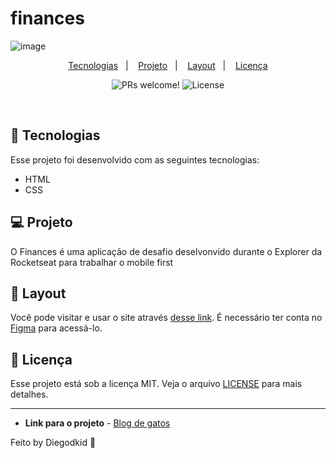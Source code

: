 # finances

![image](https://github.com/Diegodkid/Cat-blog/assets/90665510/ceb214b3-4817-42fe-8d3b-5d04a49af6af)

<p align="center">
  <a href="#-tecnologias">Tecnologias</a>&nbsp;&nbsp;&nbsp;|&nbsp;&nbsp;&nbsp;
  <a href="#-projeto">Projeto</a>&nbsp;&nbsp;&nbsp;|&nbsp;&nbsp;&nbsp;
  <a href="#-layout">Layout</a>&nbsp;&nbsp;&nbsp;|&nbsp;&nbsp;&nbsp;
  <a href="#memo-licença">Licença</a>
</p>

<p align="center">
 <img src="https://img.shields.io/static/v1?label=PRs&message=welcome&color=49AA26&labelColor=000000" alt="PRs welcome!" />

  <img alt="License" src="https://img.shields.io/static/v1?label=license&message=MIT&color=49AA26&labelColor=000000">
</p>

<br>

## 🚀 Tecnologias

Esse projeto foi desenvolvido com as seguintes tecnologias:

- HTML
- CSS

## 💻 Projeto

O Finances é uma aplicação de desafio deselvonvido durante o Explorer da Rocketseat para trabalhar o mobile first

## 🔖 Layout

Você pode visitar e usar o site através [desse link](https://www.figma.com/file/ktcKxABXxOM01CdTbDeoci/Blog-de-Gatos-•-Desafio-Explorer-(Community)?type=design&node-id=136-3&mode=design&t=Cj0J03G922qXevFP-0). É necessário ter conta no [Figma](https://figma.com) para acessá-lo.


## :memo: Licença

Esse projeto está sob a licença MIT. Veja o arquivo [LICENSE](LICENSE.md) para mais detalhes.

---
* **Link para o projeto** - [Blog de gatos](https://finance.netlify.app/)

Feito by Diegodkid :wave: 
